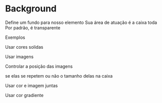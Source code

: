 # Background

Define um fundo para nosso elemento
Sua área de atuação é a caixa toda
Por padrão, é transparente

Exemplos

Usar cores solidas

Usar imagens

Controlar
a posição das imagens

se elas se repetem ou não
o tamanho delas na caixa

Usar cor e imagem juntas

Usar cor gradiente